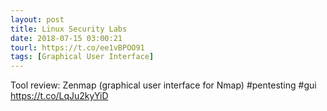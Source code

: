 ```yaml
---
layout: post
title: Linux Security Labs
date: 2018-07-15 03:00:21
tourl: https://t.co/ee1vBPOO91
tags: [Graphical User Interface]
---
```

Tool review: Zenmap (graphical user interface for Nmap) #pentesting #gui https://t.co/LqJu2kyYiD